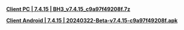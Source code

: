 **[ Client PC | 7.4.15 | BH3_v7.4.15_c9a97f49208f.7z ](https://bh3rd-beta-qcloud.bh3.com/ptpublic/Beta/20240322103333_l5DOGNXfuz9bY2vL/BH3_v7.4.15_c9a97f49208f.7z)**

**[ Client Android | 7.4.15 | 20240322-Beta-v7.4.15-c9a97f49208f.apk ](https://bh3rd-beta-qcloud.bh3.com/ptpublic/Beta/20240322103333_l5DOGNXfuz9bY2vL/20240322-Beta-v7.4.15-c9a97f49208f.apk)**
